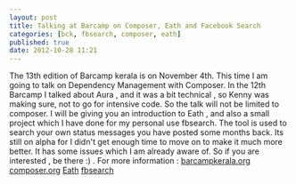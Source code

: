 ```yaml
---
layout: post
title: Talking at Barcamp on Composer, Eath and Facebook Search
categories: [bck, fbsearch, composer, eath]
published: true
date: 2012-10-28 11:21
---
```

The 13th edition of Barcamp kerala is on November 4th. This time I am going to talk on Dependency Management with Composer. In the 12th Barcamp I talked about Aura , and it was a bit technical , so Kenny was making sure, not to go for intensive code. So the talk will not be limited to composer. I will be giving you an introduction to Eath , and also a small project which I have done for my personal use fbsearch. The tool is used to search your own status messages you have posted some months back. Its still on alpha for I didn't get enough time to move on to make it much more better. It has some issues which I am already aware of. So if you are interested , be there :) . For more information : [barcampkerala.org](http://barcampkerala.org) [composer.org](http://getcomposer.org) [Eath](https://github.com/crodas/Eath) [fbsearch](http://harikt.com/fbsearch)  
